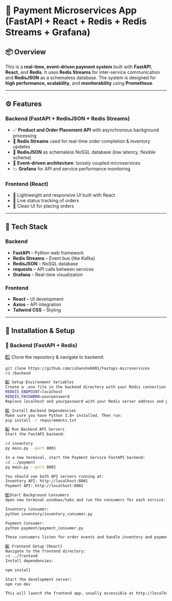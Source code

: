 # 🛵 Payment Microservices App (FastAPI + React + Redis + Redis Streams + Grafana)

## 📦 Overview
This is a **real-time, event-driven payment system** built with **FastAPI**, **React**, and **Redis**. It uses **Redis Streams** for inter-service communication and **RedisJSON** as a schemaless database. The system is designed for **high performance, scalability**, and **monitorability** using **Prometheus**.

---

## ⚙️ Features

### Backend (FastAPI + RedisJSON + Redis Streams)
- ✅ **Product and Order Placement API** with asynchronous background processing  
- 🧠 **Redis Streams** used for real-time order completion & inventory updates  
- 🚀 **RedisJSON** as schemaless NoSQL database (low latency, flexible schema)  
- 🔁 **Event-driven architecture**: loosely coupled microservices  
- 📉 **Grafana** for API and service performance monitoring  

### Frontend (React)
- 🎯 Lightweight and responsive UI built with React  
- 🔄 Live status tracking of orders  
- 🧼 Clean UI for placing orders  

---

## 🧰 Tech Stack

### Backend
- **FastAPI** – Python web framework  
- **Redis Streams** – Event bus (like Kafka)  
- **RedisJSON** – NoSQL database  
- **requests** – API calls between services  
- **Grafana** – Real-time visualization  

### Frontend
- **React** – UI development  
- **Axios** – API integration  
- **Tailwind CSS** – Styling  

---
## 🚀 Installation & Setup

### 🐍 Backend (FastAPI + Redis)

1️⃣ Clone the repository & navigate to backend:
```bash
git clone https://github.com/ishanshah001/Fastapi-microservices
cd /backend

2️⃣ Setup Environment Variables
Create a .env file in the backend directory with your Redis connection details:
REDDIS_ENDPOINT=localhost
REDDIS_PASSWORD=yourpassword
Replace localhost and yourpassword with your Redis server address and password.

3️⃣ Install Backend Dependencies
Make sure you have Python 3.8+ installed. Then run:
pip install -r requirements.txt

4️⃣ Run Backend API Servers
Start the FastAPI backend:

cd inventory
py main.py --port 8001

In a new terminal, start the Payment Service FastAPI backend:
cd ../payment
py main.py --port 8002

You should see both API servers running at:
Inventory API: http://localhost:8001
Payment API: http://localhost:8002

5️⃣Start Background Consumers
Open new terminal windows/tabs and run the consumers for each service:

Inventory Consumer:
python inventory/inventory_consumer.py

Payment Consumer:
python payment/payment_consumer.py

These consumers listen for order events and handle inventory and payment processing asynchronously.

6️⃣ Frontend Setup (React)
Navigate to the frontend directory:
cd ../frontend
Install dependencies:

npm install

Start the development server:
npm run dev

This will launch the frontend app, usually accessible at http://localhost:5173
